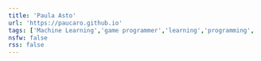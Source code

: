 ```yaml
---
title: 'Paula Asto'
url: 'https://paucaro.github.io'
tags: ['Machine Learning','game programmer','learning','programming', 'full-stack developer']
nsfw: false
rss: false
---
```

